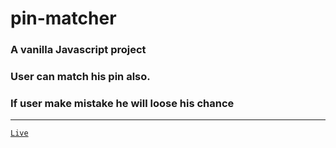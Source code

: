 # pin-matcher

###  A vanilla Javascript project
### User can match his pin also.

### If user make mistake he will loose his chance 


----
[`Live`]( https://tanvin71.github.io/pin-matcher/)